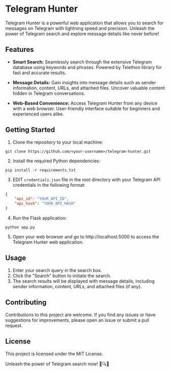 # Telegram Hunter

Telegram Hunter is a powerful web application that allows you to search for messages on Telegram with lightning speed and precision. Unleash the power of Telegram search and explore message details like never before!

## Features

- **Smart Search:** Seamlessly search through the extensive Telegram database using keywords and phrases. Powered by Telethon library for fast and accurate results.

- **Message Details:** Gain insights into message details such as sender information, content, URLs, and attached files. Uncover valuable content hidden in Telegram conversations.

- **Web-Based Convenience:** Access Telegram Hunter from any device with a web browser. User-friendly interface suitable for beginners and experienced users alike.

## Getting Started

1. Clone the repository to your local machine:

```
git clone https://github.com/<your-username>/telegram-hunter.git
```

2. Install the required Python dependencies:

```
pip install -r requirements.txt
```

3. EDIT  `credentials.json` file in the root directory with your Telegram API credentials in the following format:

```json
{
    "api_id": "YOUR_API_ID",
    "api_hash": "YOUR_API_HASH"
}
```

4. Run the Flask application:

```
python app.py
```

5. Open your web browser and go to http://localhost:5000 to access the Telegram Hunter web application.

## Usage

1. Enter your search query in the search box.
2. Click the "Search" button to initiate the search.
3. The search results will be displayed with message details, including sender information, content, URLs, and attached files (if any).

## Contributing

Contributions to this project are welcome. If you find any issues or have suggestions for improvements, please open an issue or submit a pull request.

## License

This project is licensed under the MIT License.

Unleash the power of Telegram search now! 🚀🔍🌟